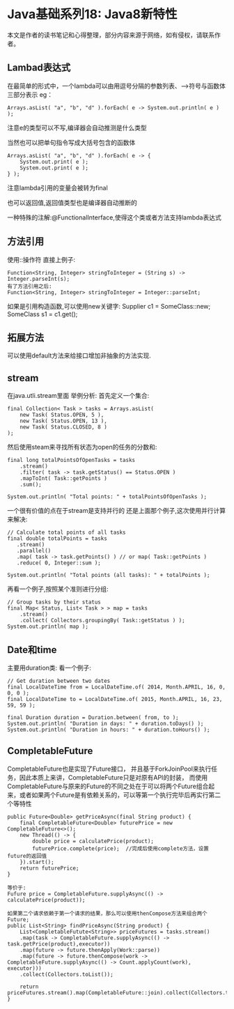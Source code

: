 # Java基础系列18: Java8新特性
本文是作者的读书笔记和心得整理，部分内容来源于网络，如有侵权，请联系作者。

## Lambad表达式
在最简单的形式中，一个lambda可以由用逗号分隔的参数列表、–>符号与函数体三部分表示
eg：
```
Arrays.asList( "a", "b", "d" ).forEach( e -> System.out.println( e ) );
```
注意e的类型可以不写,编译器会自动推测是什么类型

当然也可以把单句指令写成大括号包含的函数体
```
Arrays.asList( "a", "b", "d" ).forEach( e -> {
    System.out.print( e );
    System.out.print( e );
} );
```

注意lambda引用的变量会被转为final

也可以返回值,返回值类型也是编译器自动推断的

一种特殊的注解:@FunctionalInterface,使得这个类或者方法支持lambda表达式

## 方法引用
使用::操作符
直接上例子:
```
Function<String, Integer> stringToInteger = (String s) -> Integer.parseInt(s);
有了方法引用之后:
Function<String, Integer> stringToInteger = Integer::parseInt;
```

如果是引用构造函数,可以使用new关键字:
Supplier<SomeClass> c1 = SomeClass::new;
SomeClass s1 = c1.get();

## 拓展方法
可以使用default方法来给接口增加非抽象的方法实现.

## stream
在java.utli.stream里面
举例分析:
首先定义一个集合:
```
final Collection< Task > tasks = Arrays.asList(
    new Task( Status.OPEN, 5 ),
    new Task( Status.OPEN, 13 ),
    new Task( Status.CLOSED, 8 ) 
);
```

然后使用steam来寻找所有状态为open的任务的分数和:
```
final long totalPointsOfOpenTasks = tasks
    .stream()
    .filter( task -> task.getStatus() == Status.OPEN )
    .mapToInt( Task::getPoints )
    .sum();

System.out.println( "Total points: " + totalPointsOfOpenTasks );
```

一个很有价值的点在于stream是支持并行的
还是上面那个例子,这次使用并行计算来解决:
```
// Calculate total points of all tasks
final double totalPoints = tasks
   .stream()
   .parallel()
   .map( task -> task.getPoints() ) // or map( Task::getPoints ) 
   .reduce( 0, Integer::sum );

System.out.println( "Total points (all tasks): " + totalPoints );
```

再看一个例子,按照某个准则进行分组:
```
// Group tasks by their status
final Map< Status, List< Task > > map = tasks
    .stream()
    .collect( Collectors.groupingBy( Task::getStatus ) );
System.out.println( map );
```

## Date和time
主要用duration类:
看一个例子:
```
// Get duration between two dates
final LocalDateTime from = LocalDateTime.of( 2014, Month.APRIL, 16, 0, 0, 0 );
final LocalDateTime to = LocalDateTime.of( 2015, Month.APRIL, 16, 23, 59, 59 );

final Duration duration = Duration.between( from, to );
System.out.println( "Duration in days: " + duration.toDays() );
System.out.println( "Duration in hours: " + duration.toHours() );
```

## CompletableFuture
CompletableFuture也是实现了Future接口， 并且基于ForkJoinPool来执行任务，因此本质上来讲，CompletableFuture只是对原有API的封装， 而使用CompletableFuture与原来的Future的不同之处在于可以将两个Future组合起来，或者如果两个Future是有依赖关系的，可以等第一个执行完毕后再实行第二个等特性
```
public Future<Double> getPriceAsync(final String product) {
    final CompletableFuture<Double> futurePrice = new CompletableFuture<>();
    new Thread(() -> {
        double price = calculatePrice(product);
        futurePrice.complete(price);  //完成后使用complete方法，设置future的返回值
    }).start();
    return futurePrice;
}

等价于:
Fufure price = CompletableFuture.supplyAsync(() -> calculatePrice(product));

如果第二个请求依赖于第一个请求的结果，那么可以使用thenCompose方法来组合两个Future;
public List<String> findPriceAsync(String product) {
    List<CompletableFutute<String>> priceFutures = tasks.stream()
    .map(task -> CompletableFuture.supplyAsync(() -> task.getPrice(product),executor))
    .map(future -> future.thenApply(Work::parse))
    .map(future -> future.thenCompose(work -> CompletableFuture.supplyAsync(() -> Count.applyCount(work), executor)))
    .collect(Collectors.toList());

    return priceFutures.stream().map(CompletableFuture::join).collect(Collectors.toList());
}
```